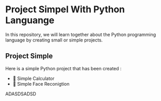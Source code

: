 # Project Simpel With Python Languange
In this repository, we will learn together about the Python programming language by creating small or simple projects.

## Project Simple
Here is a simple Python project that has been created :
- 🎯 Simple Calculator
- 🎯 Simple Face Reconigtion

ADASDSADSD
